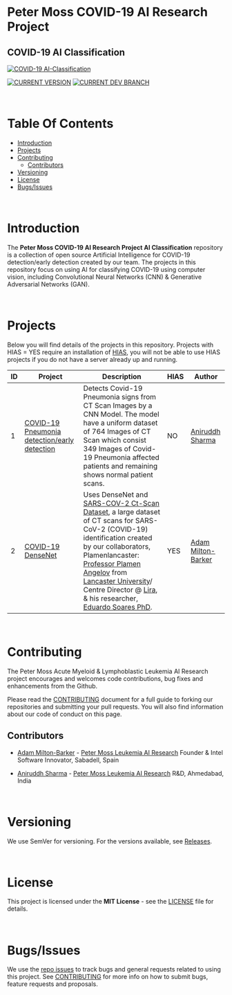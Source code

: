 # Peter Moss COVID-19 AI Research Project

## COVID-19 AI Classification

[![COVID-19 AI-Classification](Media/Images/covid-19-ai-classification.png)](https://github.com/COVID-19-AI-Research-Project/AI-Classification)

[![CURRENT VERSION](https://img.shields.io/badge/CURRENT%20VERSION-0.1.0-blue.svg)](https://github.com/COVID-19-AI-Research-Project/AI-Classification/tree/0.1.0) [![CURRENT DEV BRANCH](https://img.shields.io/badge/CURRENT%20DEV%20BRANCH-0.2.0-blue.svg)](https://github.com/COVID-19-AI-Research-Project/AI-Classification/tree/0.2.0)

&nbsp;

# Table Of Contents

- [Introduction](#introduction)
- [Projects](#projects)
- [Contributing](#contributing)
  - [Contributors](#contributors)
- [Versioning](#versioning)
- [License](#license)
- [Bugs/Issues](#bugs-issues)

&nbsp;

# Introduction

The **Peter Moss COVID-19 AI Research Project AI Classification** repository is a collection of open source Artificial Intelligence for COVID-19 detection/early detection created by our team. The projects in this repository focus on using AI for classifying COVID-19 using computer vision, including Convolutional Neural Networks (CNN) & Generative Adversarial Networks (GAN).

&nbsp;

# Projects

Below you will find details of the projects in this repository. Projects with HIAS = YES require an installation of [HIAS](https://github.com/LeukemiaAiResearch/HIAS "HIAS"), you will not be able to use HIAS projects if you do not have a server already up and running.

| ID  | Project                                                                                                    | Description                                                                                                                                                                                                                                                                                                                                                                                                                                                                                                                                 | HIAS | Author                                                                                                        |
| --- | ---------------------------------------------------------------------------------------------------------- | ------------------------------------------------------------------------------------------------------------------------------------------------------------------------------------------------------------------------------------------------------------------------------------------------------------------------------------------------------------------------------------------------------------------------------------------------------------------------------------------------------------------------------------------- | ---- | ------------------------------------------------------------------------------------------------------------- |
| 1   | [COVID-19 Pneumonia detection/early detection](Projects/1/ "COVID-19 Pneumonia detection/early detection") | Detects Covid-19 Pneumonia signs from CT Scan Images by a CNN Model. The model have a uniform dataset of 764 Images of CT Scan which consist 349 Images of Covid-19 Pneumonia affected patients and remaining shows normal patient scans.                                                                                                                                                                                                                                                                                                   | NO   | [Aniruddh Sharma](https://www.leukemiaresearchassociation.ai/team/aniruddh-sharma "Aniruddh Sharma")          |
| 2   | [COVID-19 DenseNet](Projects/2/ "COVID-19 DenseNet")                                                       | Uses DenseNet and [SARS-COV-2 Ct-Scan Dataset](https://www.kaggle.com/plameneduardo/sarscov2-ctscan-dataset "SARS-COV-2 Ct-Scan Dataset"), a large dataset of CT scans for SARS-CoV-2 (COVID-19) identification created by our collaborators, Plamenlancaster: [Professor Plamen Angelov](https://www.lancaster.ac.uk/lira/people/#d.en.397371) from [Lancaster University](https://www.lancaster.ac.uk/)/ Centre Director @ [Lira](https://www.lancaster.ac.uk/lira/), & his researcher, [Eduardo Soares PhD](https://www.lancaster.ac.uk/sci-tech/about-us/people/eduardo-almeida-soares). | YES  | [Adam Milton-Barker](https://www.leukemiaresearchassociation.ai/team/adam-milton-barker "Adam Milton-Barker") |

&nbsp;

# Contributing

The Peter Moss Acute Myeloid & Lymphoblastic Leukemia AI Research project encourages and welcomes code contributions, bug fixes and enhancements from the Github.

Please read the [CONTRIBUTING](CONTRIBUTING.md "CONTRIBUTING") document for a full guide to forking our repositories and submitting your pull requests. You will also find information about our code of conduct on this page.

## Contributors

- [Adam Milton-Barker](https://www.leukemiaresearchassociation.ai/team/adam-milton-barker "Adam Milton-Barker") - [Peter Moss Leukemia AI Research](https://www.leukemiaresearchassociation.ai "Peter Moss Leukemia AI Research") Founder & Intel Software Innovator, Sabadell, Spain

- [Aniruddh Sharma](https://www.leukemiaresearchassociation.ai/team/aniruddh-sharma "Aniruddh Sharma") - [Peter Moss Leukemia AI Research](https://www.leukemiaresearchassociation.ai "Peter Moss Leukemia AI Research") R&D, Ahmedabad, India

&nbsp;

# Versioning

We use SemVer for versioning. For the versions available, see [Releases](releases "Releases").

&nbsp;

# License

This project is licensed under the **MIT License** - see the [LICENSE](LICENSE "LICENSE") file for details.

&nbsp;

# Bugs/Issues

We use the [repo issues](issues "repo issues") to track bugs and general requests related to using this project. See [CONTRIBUTING](CONTRIBUTING.md "CONTRIBUTING") for more info on how to submit bugs, feature requests and proposals.
